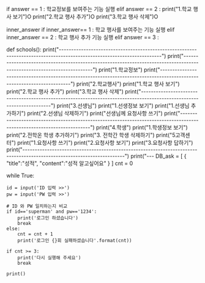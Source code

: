 if answer == 1 :
학교정보를 보여주는 기능 실행
elif answer == 2 :
print("1.학교 행사 보기")O
print("2.학교 행사 추가")O
print("3.학교 행사 삭제")O

inner_answer
if inner_answer== 1 :
학교 행사를 보여주는 기능 실행
elif inner_answer == 2 :
학교 행사 추가 기능 실행
elif answer == 3 :

def schools():
print("-----------------------------------------------------------------------------------------------------------------------")
print("-----------------------------------------------------------------------------------------------------------------------")
print("1.학교정보")
print("-----------------------------------------------------------------------------------------------------------------------")
print("2.학교행사")
print("1.학교 행사 보기")
print("2.학교 행사 추가")
print("3.학교 행사 삭제")
print("-----------------------------------------------------------------------------------------------------------------------")
print("3.선생님")
print("1.선생정보 보기")
print("1.선생님 추가하기")
print("2.선생님 삭제하기")
print("선생님께 요청사항 쓰기")
print("-----------------------------------------------------------------------------------------------------------------------")
print("4.학생")
print("1.학생정보 보기")
print("2.전학온 학생 추가하기")
print("3. 전학간 학생 삭제하기")
print("5고객센터")
print("1.요청사항 쓰기")
print("2.요청사항 보기")
print("3.요청사항 답하기")
print("-----------------------------------------------------------------------------------------------------------------------")
print("---
DB_ask = [
{
"title":"성적",
"content":"성적 알고싶어요"
}
]
cnt = 0

while True:

    id = input('ID 입력 >>')
    pw = input('PW 입력 >>')

    # ID 와 PW 일치하는지 비교
    if id=='superman' and pw=='1234':
        print('로그인 하셨습니다')
        break
    else:
        cnt = cnt + 1
        print('로그인 {}회 실패하셨습니다'.format(cnt))

    if cnt >= 3:
        print('다시 실행해 주세요')
        break

    print()
